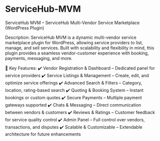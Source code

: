 # ServiceHub-MVM
ServiceHub MVM  –  ServiceHub Multi-Vendor Service Marketplace (WordPress Plugin)

Description:
ServiceHub MVM is a dynamic multi-vendor service marketplace plugin for WordPress, allowing service providers to list, manage, and sell services. Built with scalability and flexibility in mind, this plugin provides a seamless vendor-customer experience with booking, payments, messaging, and more.

🚀 Key Features:
✔️ Vendor Registration & Dashboard – Dedicated panel for service providers
✔️ Service Listings & Management – Create, edit, and optimize service offerings
✔️ Advanced Search & Filters – Category, location, rating-based search
✔️ Quoting & Booking System – Instant bookings or custom quotes
✔️ Secure Payments – Multiple payment gateways supported
✔️ Chats & Messaging – Direct communication between vendors & customers
✔️ Reviews & Ratings – Customer feedback for service quality control
✔️ Admin Panel – Full control over vendors, transactions, and disputes
✔️ Scalable & Customizable – Extendable architecture for future enhancements

